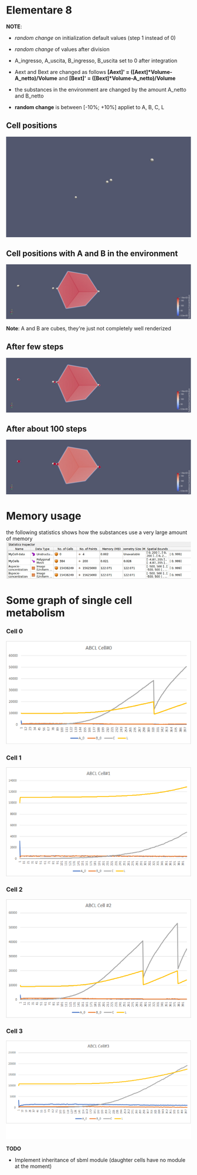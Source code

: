 # Elementare 8

__NOTE__: 

* _random change_ on initialization default values (step 1 instead of 0)
* _random change_ of values after division
* A_ingresso, A_uscita, B_ingresso, B_uscita set to 0 after integration
* Aext and Bext are changed as follows __[Aext]' = ([Aext]*Volume-A_netto)/Volume__ and __[Bext]' = ([Bext]*Volume-A_netto)/Volume__
* the substances in the environment are changed by the amount A_netto and B_netto

* __random change__ is between [-10%; +10%] appliet to A, B, C, L

## Cell positions
![cell_position](datas/positions.png)

## Cell positions with A and B in the environment
![environment](datas/cell_and_substances.jpeg)

__Note__: A and B are cubes, they're just not completely well renderized


## After few steps
![some_step](datas/few_steps.jpeg)

## After about 100 steps
![more_step](datas/more_steps.jpeg)


# Memory usage
the following statistics shows how the substances use a very large amount of memory 
![statistics](datas/statistics.jpg)

# Some graph of single cell metabolism

### Cell 0
![cell0](Cell0.png)

### Cell 1
![cell0](Cell1.png)

### Cell 2
![cell0](Cell2.png)

### Cell 3
![cell0](Cell3.png)


__TODO__  
* Implement inheritance of sbml module (daughter cells have no module at the moment)
